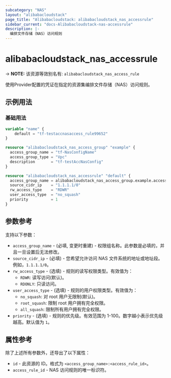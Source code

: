 ```yaml
---
subcategory: "NAS"
layout: "alibabacloudstack"
page_title: "Alibabacloudstack: alibabacloudstack_nas_accessrule"
sidebar_current: "docs-Alibabacloudstack-nas-accessrule"
description: |- 
  编排文件存储（NAS）访问规则
---
```


# alibabacloudstack_nas_accessrule
-> **NOTE:** 该资源等效别名有: `alibabacloudstack_nas_access_rule`

使用Provider配置的凭证在指定的资源集编排文件存储（NAS）访问规则。

## 示例用法

### 基础用法

```terraform
variable "name" {
    default = "tf-testaccnasaccess_rule99652"
}

resource "alibabacloudstack_nas_access_group" "example" {
  access_group_name = "tf-NasConfigName"
  access_group_type = "Vpc"
  description       = "tf-testAccNasConfig"
}

resource "alibabacloudstack_nas_accessrule" "default" {
  access_group_name = alibabacloudstack_nas_access_group.example.access_group_name
  source_cidr_ip    = "1.1.1.1/0"
  rw_access_type    = "RDWR"
  user_access_type  = "no_squash"
  priority          = 1
}
```

## 参数参考

支持以下参数：

* `access_group_name` - (必填, 变更时重建) - 权限组名称。此参数是必填的，并且一旦设置后无法修改。
* `source_cidr_ip` - (必填) - 您希望允许访问 NAS 文件系统的地址或地址段。例如，`1.1.1.1/0`。
* `rw_access_type` - (选填) - 规则的读写权限类型。有效值为：
  * `RDWR`: 读写访问(默认)。
  * `RDONLY`: 只读访问。
* `user_access_type` - (选填) - 规则的用户权限类型。有效值为：
  * `no_squash`: 对 root 用户无限制(默认)。
  * `root_squash`: 限制 root 用户拥有完全权限。
  * `all_squash`: 限制所有用户拥有完全权限。
* `priority` - (选填) - 规则的优先级。有效范围为 1-100。数字越小表示优先级越高。默认值为 `1`。

## 属性参考

除了上述所有参数外，还导出了以下属性：

* `id` - 此资源的 ID。格式为 `<access_group_name>:<access_rule_id>`。
* `access_rule_id` - NAS 访问规则的唯一标识符。